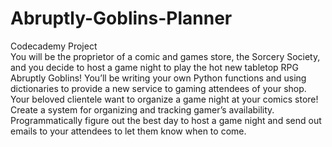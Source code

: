 # Abruptly-Goblins-Planner
Codecademy Project<br>
You will be the proprietor of a comic and games store, the Sorcery Society, and you decide to host a game night to play the hot new tabletop RPG Abruptly Goblins! You’ll be writing your own Python functions and using dictionaries to provide a new service to gaming attendees of your shop.<br>
Your beloved clientele want to organize a game night at your comics store! Create a system for organizing and tracking gamer’s availability. Programmatically figure out the best day to host a game night and send out emails to your attendees to let them know when to come.
